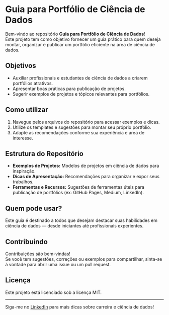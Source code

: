 # Guia para Portfólio de Ciência de Dados

Bem-vindo ao repositório **Guia para Portfólio de Ciência de Dados**!  
Este projeto tem como objetivo fornecer um guia prático para quem deseja montar, organizar e publicar um portfólio eficiente na área de ciência de dados.

## Objetivos

- Auxiliar profissionais e estudantes de ciência de dados a criarem portfólios atrativos.
- Apresentar boas práticas para publicação de projetos.
- Sugerir exemplos de projetos e tópicos relevantes para portfólios.

## Como utilizar

1. Navegue pelos arquivos do repositório para acessar exemplos e dicas.
2. Utilize os templates e sugestões para montar seu próprio portfólio.
3. Adapte as recomendações conforme sua experiência e área de interesse.

## Estrutura do Repositório

- **Exemplos de Projetos:** Modelos de projetos em ciência de dados para inspiração.
- **Dicas de Apresentação:** Recomendações para organizar e expor seus trabalhos.
- **Ferramentas e Recursos:** Sugestões de ferramentas úteis para publicação de portfólios (ex: GitHub Pages, Medium, LinkedIn).

## Quem pode usar?

Este guia é destinado a todos que desejam destacar suas habilidades em ciência de dados — desde iniciantes até profissionais experientes.

## Contribuindo

Contribuições são bem-vindas!  
Se você tem sugestões, correções ou exemplos para compartilhar, sinta-se à vontade para abrir uma issue ou um pull request.

## Licença

Este projeto está licenciado sob a licença MIT.

---

Siga-me no [LinkedIn](https://www.linkedin.com/in/alex-des-santos/) para mais dicas sobre carreira e ciência de dados!
